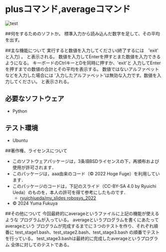 # plusコマンド,averageコマンド

![test](https://github.com/hukuyuma/robosys2024/actions/workflows/test.yml/badge.svg)

##何をするためのソフトか。
標準入力から読み込んだ数字を足して、その平均を出す。

##主な機能について
実行すると数値を入力してください(終了するには　'exit'　と入力) 。
と表示される。
数値を入力してEnterを押すとまた数値を入力できるようになる。
キーボードのCtrlキーとDを同時に押すか、'exit'と
入力してEnterを押すまでの数値の合計とその平均を表示する。
数値ではないアルファベットなどを入力した場合には
'入力したアルファベット'は無効な入力です。数値を入力してください。
と表示される。

## 必要なソフトウェア
- Python

## テスト環境
- Ubuntu

##著作権、ライセンスについて
- このソフトウェアパッケージは，3条項BSDライセンスの下，再頒布および使用が許可されます．
- このパッケージは，aaa由来のコード（© 2022 Hoge Fuge）を利用しています．
- このパッケージのコードは，下記のスライド（CC-BY-SA 4.0 by Ryuichi Ueda）のものを，本人の許可を得て参考にしたものです．
    - [ryuichiueda/my_slides robosys_2022](https://github.com/ryuichiueda/my_slides/tree/master/robosys_2022)
- © 2024 Yuma Fukuya

##その他について
今回最終的にaverageというファイルに上記の機能が使えるような
プログラムが入っている。
averageというプログラムを書くにあたってaverageという
プログラムが完成するまでに３つのテストを作り、それぞれ順番に
test_stage1.bash、test_stage2.bash、test_stage3.bash
の順番でテストを行っている。
test_stage3.bashは最終的に完成したaverageというプログラム
全体に対してのテストである。
